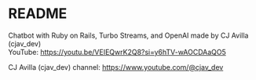 # README

Chatbot with Ruby on Rails, Turbo Streams, and OpenAI made by CJ Avilla (cjav_dev)\
YouTube: https://youtu.be/VEIEQwrK2Q8?si=y6hTV-wAOCDAaQO5

CJ Avilla (cjav_dev) channel: https://www.youtube.com/@cjav_dev
